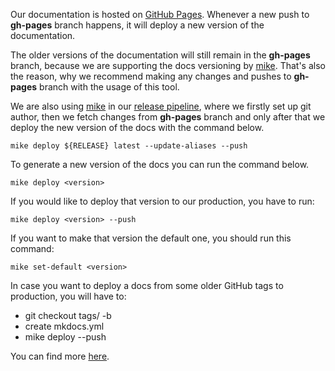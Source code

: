 Our documentation is hosted on [GitHub Pages](https://pages.github.com/). Whenever a new push to **gh-pages** branch happens, it will deploy a new version of the documentation. 

The older versions of the documentation will still remain in the **gh-pages** branch, because we are supporting the docs versioning by [mike](https://github.com/jimporter/mike). That's also the reason, why we recommend making any changes and pushes to **gh-pages** branch with the usage of this tool. 

We are also using [mike](https://github.com/jimporter/mike) in our [release pipeline](https://github.com/berops/claudie/blob/master/.github/workflows/release.yml), where we firstly set up git author, then we fetch changes from **gh-pages** branch and only after that we deploy the new version of the docs with the command below.

```
mike deploy ${RELEASE} latest --update-aliases --push
```

To generate a new version of the docs you can run the command below.

```
mike deploy <version>
```

If you would like to deploy that version to our production, you have to run:

```
mike deploy <version> --push
```

If you want to make that version the default one, you should run this command:

```
mike set-default <version>
```

In case you want to deploy a docs from some older GitHub tags to production, you will have to:

* git checkout tags/<tag> -b <branch>
* create mkdocs.yml
* mike deploy <version> --push

You can find more [here](https://github.com/jimporter/mike).